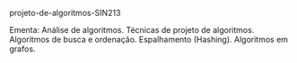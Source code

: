 projeto-de-algoritmos-SIN213

Ementa: Análise de algoritmos. Técnicas de projeto de algoritmos. Algoritmos de busca e
ordenação. Espalhamento (Hashing). Algoritmos em grafos.
